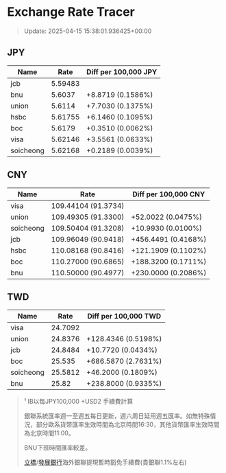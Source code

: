# Exchange Rate Tracer

> Update: 2025-04-15 15:38:01.936425+00:00

## JPY

| Name      |    Rate | Diff per 100,000 JPY   |
|-----------|---------|------------------------|
| jcb       | 5.59483 |                        |
| bnu       | 5.6037  | +8.8719 (0.1586%)      |
| union     | 5.6114  | +7.7030 (0.1375%)      |
| hsbc      | 5.61755 | +6.1460 (0.1095%)      |
| boc       | 5.6179  | +0.3510 (0.0062%)      |
| visa      | 5.62146 | +3.5561 (0.0633%)      |
| soicheong | 5.62168 | +0.2189 (0.0039%)      |

## CNY

| Name      | Rate                | Diff per 100,000 CNY   |
|-----------|---------------------|------------------------|
| visa      | 109.44104	(91.3734) |                        |
| union     | 109.49305	(91.3300) | +52.0022 (0.0475%)     |
| soicheong | 109.50404	(91.3208) | +10.9930 (0.0100%)     |
| jcb       | 109.96049	(90.9418) | +456.4491 (0.4168%)    |
| hsbc      | 110.08168	(90.8416) | +121.1909 (0.1102%)    |
| boc       | 110.27000	(90.6865) | +188.3200 (0.1711%)    |
| bnu       | 110.50000	(90.4977) | +230.0000 (0.2086%)    |

## TWD

| Name      |    Rate | Diff per 100,000 TWD   |
|-----------|---------|------------------------|
| visa      | 24.7092 |                        |
| union     | 24.8376 | +128.4346 (0.5198%)    |
| jcb       | 24.8484 | +10.7720 (0.0434%)     |
| boc       | 25.535  | +686.5870 (2.7631%)    |
| soicheong | 25.5812 | +46.2000 (0.1809%)     |
| bnu       | 25.82   | +238.8000 (0.9335%)    |


> ¹ IB以每JPY100,000 +USD2 手續費計算
>
> 銀聯系統匯率週一至週五每日更新，週六周日延用週五匯率。如無特殊情況，部分歐系貨幣匯率生效時間為北京時間16:30，其他貨幣匯率生效時間為北京時間11:00。
>
> BNU下班時間匯率較差。
>
> [立橋](https://www.wlbank.com.mo/uploads/ueditor/file/20181211/1544536513900230.pdf)/[發展銀行](https://www.mdb.com.mo/Service_Charges_20230728.pdf)海外銀聯提現暫時豁免手續費(貴銀聯1.1%左右)

